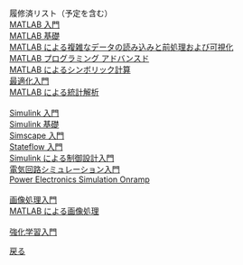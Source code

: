 履修済リスト（予定を含む）  
[MATLAB 入門](https://matlabacademy.mathworks.com/progress/share/certificate.html?id=bbbaf19f-55d8-4ea7-ad2f-9ab1566ebd9f&)  
[MATLAB 基礎](https://matlabacademy.mathworks.com/progress/share/certificate.html?id=043768cd-6a82-4a25-b2fa-0b4f9405f4be&)  
[MATLAB による複雑なデータの読み込みと前処理および可視化](https://matlabacademy.mathworks.com/progress/share/certificate.html?id=bed76cc2-0aca-4672-8e7a-231933e71ed9&)  
[MATLAB プログラミング アドバンスド]()  
[MATLAB によるシンボリック計算](https://matlabacademy.mathworks.com/progress/share/certificate.html?id=ae9e869b-e1be-44b2-9ebe-ac6c164166a2&)  
[最適化入門](https://matlabacademy.mathworks.com/progress/share/certificate.html?id=ec797fbf-fb9a-4d5f-bd33-cbbfbe2d47d7&)  
[MATLAB による統計解析](https://matlabacademy.mathworks.com/progress/share/certificate.html?id=2c7dff31-c943-4c87-b32d-b988bf826aa2&)
[]()  
[]()  
[Simulink 入門](https://matlabacademy.mathworks.com/progress/share/certificate.html?id=1138ce17-fd8e-4d36-a99c-50191c5545a5&)  
[Simulink 基礎](https://matlabacademy.mathworks.com/progress/share/certificate.html?id=be32c8c3-02a4-40dd-8ee3-08226fb2bf13&)  
[Simscape 入門](https://matlabacademy.mathworks.com/progress/share/certificate.html?id=3433ee35-9fa5-4b54-9b9a-d7fd339e52d9&)  
[Stateflow 入門](https://matlabacademy.mathworks.com/progress/share/certificate.html?id=b7f11a22-004c-484b-b030-5660687c1528&)  
[Simulink による制御設計入門](https://matlabacademy.mathworks.com/progress/share/certificate.html?id=34bf4e9a-4065-4b24-95d8-42d8da2fdf39&)  
[電気回路シミュレーション入門](https://matlabacademy.mathworks.com/progress/share/certificate.html?id=34f57c7c-0775-4e4c-91c3-5a67f59ca272&)  
[Power Electronics Simulation Onramp](https://matlabacademy.mathworks.com/progress/share/certificate.html?id=f408d2c3-b1c5-436c-bf8a-2b2724cd1cfd&)  
[]()  
[画像処理入門](https://matlabacademy.mathworks.com/progress/share/certificate.html?id=55052620-ef2d-4317-9cec-fcb9549c6287&)  
[MATLAB による画像処理](https://matlabacademy.mathworks.com/progress/share/certificate.html?id=584472ab-d9e9-4048-8178-d3dde4ae46a4&)  
[]()  
[強化学習入門](https://matlabacademy.mathworks.com/progress/share/certificate.html?id=3fcf33c2-4600-45b4-a0c1-36b46892f9fd&)  
[]()  
  
[戻る](README.md)
